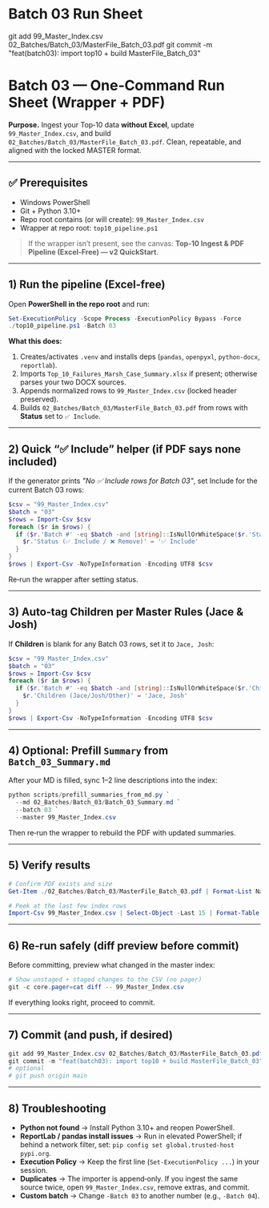 # Batch 03 Run Sheet

git add 99_Master_Index.csv 02_Batches/Batch_03/MasterFile_Batch_03.pdf
git commit -m "feat(batch03): import top10 + build MasterFile_Batch_03"

# Batch 03 — One‑Command Run Sheet (Wrapper + PDF)

**Purpose.** Ingest your Top‑10 data **without Excel**, update `99_Master_Index.csv`, and build `02_Batches/Batch_03/MasterFile_Batch_03.pdf`. Clean, repeatable, and aligned with the locked MASTER format.

---

## ✅ Prerequisites

* Windows PowerShell
* Git + Python 3.10+
* Repo root contains (or will create): `99_Master_Index.csv`
* Wrapper at repo root: `top10_pipeline.ps1`

> If the wrapper isn’t present, see the canvas: **Top‑10 Ingest & PDF Pipeline (Excel‑Free) — v2 QuickStart**.

---

## 1) Run the pipeline (Excel‑free)

Open **PowerShell in the repo root** and run:

```powershell
Set-ExecutionPolicy -Scope Process -ExecutionPolicy Bypass -Force
./top10_pipeline.ps1 -Batch 03
```

**What this does:**

1. Creates/activates `.venv` and installs deps (`pandas`, `openpyxl`, `python-docx`, `reportlab`).
2. Imports `Top_10_Failures_Marsh_Case_Summary.xlsx` if present; otherwise parses your two DOCX sources.
3. Appends normalized rows to `99_Master_Index.csv` (locked header preserved).
4. Builds `02_Batches/Batch_03/MasterFile_Batch_03.pdf` from rows with **Status** set to `✅ Include`.

---

## 2) Quick “✅ Include” helper (if PDF says none included)

If the generator prints *"No ✅ Include rows for Batch 03"*, set Include for the current Batch 03 rows:

```powershell
$csv = "99_Master_Index.csv"
$batch = "03"
$rows = Import-Csv $csv
foreach ($r in $rows) {
  if ($r.'Batch #' -eq $batch -and [string]::IsNullOrWhiteSpace($r.'Status (✅ Include / ❌ Remove)')) {
    $r.'Status (✅ Include / ❌ Remove)' = '✅ Include'
  }
}
$rows | Export-Csv -NoTypeInformation -Encoding UTF8 $csv
```

Re‑run the wrapper after setting status.

---

## 3) Auto‑tag Children per Master Rules (Jace & Josh)

If **Children** is blank for any Batch 03 rows, set it to `Jace, Josh`:

```powershell
$csv = "99_Master_Index.csv"
$batch = "03"
$rows = Import-Csv $csv
foreach ($r in $rows) {
  if ($r.'Batch #' -eq $batch -and [string]::IsNullOrWhiteSpace($r.'Children (Jace/Josh/Other)')) {
    $r.'Children (Jace/Josh/Other)' = 'Jace, Josh'
  }
}
$rows | Export-Csv -NoTypeInformation -Encoding UTF8 $csv
```

---

## 4) Optional: Prefill `Summary` from `Batch_03_Summary.md`

After your MD is filled, sync 1–2 line descriptions into the index:

```powershell
python scripts/prefill_summaries_from_md.py `
  --md 02_Batches/Batch_03/Batch_03_Summary.md `
  --batch 03 `
  --master 99_Master_Index.csv
```

Then re‑run the wrapper to rebuild the PDF with updated summaries.

---

## 5) Verify results

```powershell
# Confirm PDF exists and size
Get-Item ./02_Batches/Batch_03/MasterFile_Batch_03.pdf | Format-List Name,Length,LastWriteTime

# Peek at the last few index rows
Import-Csv 99_Master_Index.csv | Select-Object -Last 15 | Format-Table -AutoSize
```

---

## 6) Re‑run safely (diff preview before commit)

Before committing, preview what changed in the master index:

```powershell
# Show unstaged + staged changes to the CSV (no pager)
git -c core.pager=cat diff -- 99_Master_Index.csv
```

If everything looks right, proceed to commit.

---

## 7) Commit (and push, if desired)

```powershell
git add 99_Master_Index.csv 02_Batches/Batch_03/MasterFile_Batch_03.pdf
git commit -m "feat(batch03): import top10 + build MasterFile_Batch_03"
# optional
# git push origin main
```

---

## 8) Troubleshooting

* **Python not found** → Install Python 3.10+ and reopen PowerShell.
* **ReportLab / pandas install issues** → Run in elevated PowerShell; if behind a network filter, set: `pip config set global.trusted-host pypi.org`.
* **Execution Policy** → Keep the first line (`Set-ExecutionPolicy ...`) in your session.
* **Duplicates** → The importer is append‑only. If you ingest the same source twice, open `99_Master_Index.csv`, remove extras, and commit.
* **Custom batch** → Change `-Batch 03` to another number (e.g., `-Batch 04`).

